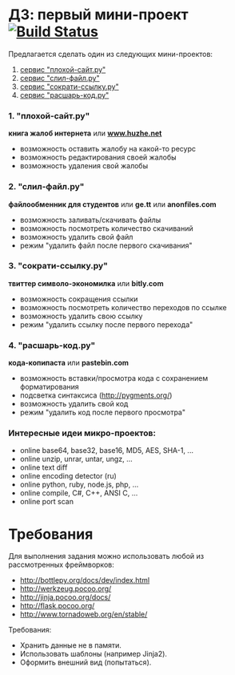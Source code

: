 # ДЗ: первый мини-проект [![Build Status](https://travis-ci.org/pahaz/homework-simple-python-web-application.svg?branch=master)](https://travis-ci.org/pahaz/homework-simple-python-web-application) #

Предлагается сделать один из следующих мини-проектов:

 1. [сервис "плохой-сайт.ру"](#1-%D0%BF%D0%BB%D0%BE%D1%85%D0%BE%D0%B9-%D1%81%D0%B0%D0%B9%D1%82%D1%80%D1%83)
 2. [сервис "слил-файл.ру"](#2-%D1%81%D0%BB%D0%B8%D0%BB-%D1%84%D0%B0%D0%B9%D0%BB%D1%80%D1%83)
 3. [сервис "сократи-ссылку.ру"](#3-%D1%81%D0%BE%D0%BA%D1%80%D0%B0%D1%82%D0%B8-%D1%81%D1%81%D1%8B%D0%BB%D0%BA%D1%83%D1%80%D1%83)
 4. [сервис "расшарь-код.ру"](#4-%D1%80%D0%B0%D1%81%D1%88%D0%B0%D1%80%D1%8C-%D0%BA%D0%BE%D0%B4%D1%80%D1%83)

### 1. "плохой-сайт.ру" ###
**книга жалоб интернета** или **www.huzhe.net**
 - возможность оставить жалобу на какой-то ресурс
 - возможность редактирования своей жалобы
 - возможность удаления свой жалобы

### 2. "слил-файл.ру" ###
**файлообменник для студентов** или **ge.tt** или **anonfiles.com**
 - возможность заливать/скачивать файлы
 - возможность посмотреть количество скачиваний
 - возможность удалить свой файл
 - режим "удалить файл после первого скачивания"

### 3. "сократи-ссылку.ру" ###
**твиттер символо-экономилка** или **bitly.com**
 - возможность сокращения ссылки
 - возможность посмотреть количество переходов по ссылке
 - возможность удалить свою ссылку
 - режим "удалить ссылку после первого перехода"

### 4. "расшарь-код.ру" ###
**кода-копипаста** или **pastebin.com**
 - возможность вставки/просмотра кода с сохранением форматирования
 - подсветка синтаксиса (http://pygments.org/)
 - возможность удалить свой код
 - режим "удалить код после первого просмотра"

### Интересные идеи микро-проектов: ###
 - online base64, base32, base16, MD5, AES, SHA-1, ...
 - online unzip, unrar, untar, ungz, ...
 - online text diff
 - online encoding detector (ru)
 - online python, ruby, node.js, php, ...
 - online compile, C#, C++, ANSI C, ...
 - online port scan

# Требования #

Для выполнения задания можно использовать любой из рассмотренных фреймворков: 

 - http://bottlepy.org/docs/dev/index.html
 - http://werkzeug.pocoo.org/
 - http://jinja.pocoo.org/docs/
 - http://flask.pocoo.org/
 - http://www.tornadoweb.org/en/stable/

Требования: 

 - Хранить данные не в памяти.
 - Использовать шаблоны (например Jinja2).
 - Оформить внешний вид (попытаться).
